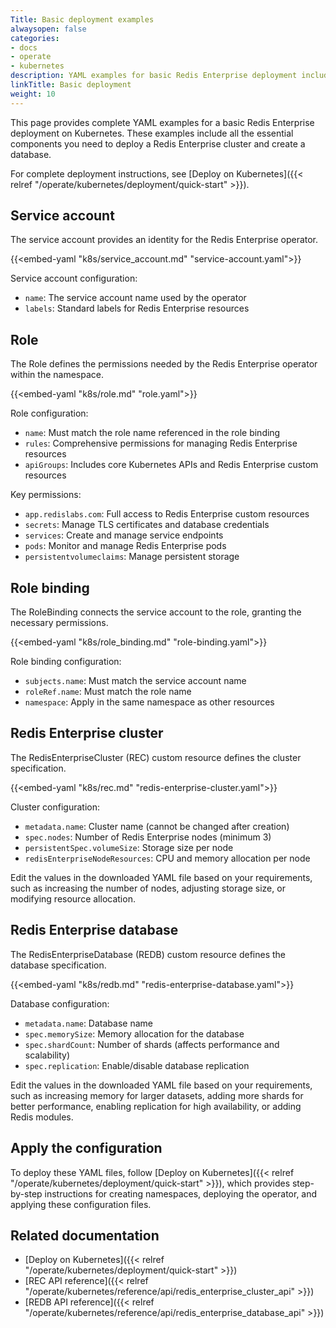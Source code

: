 ```yaml
---
Title: Basic deployment examples
alwaysopen: false
categories:
- docs
- operate
- kubernetes
description: YAML examples for basic Redis Enterprise deployment including RBAC, cluster, and database configurations.
linkTitle: Basic deployment
weight: 10
---
```


This page provides complete YAML examples for a basic Redis Enterprise deployment on Kubernetes. These examples include all the essential components you need to deploy a Redis Enterprise cluster and create a database.

For complete deployment instructions, see [Deploy on Kubernetes]({{< relref "/operate/kubernetes/deployment/quick-start" >}}).

## Service account

The service account provides an identity for the Redis Enterprise operator.

{{<embed-yaml "k8s/service_account.md" "service-account.yaml">}}

Service account configuration:
- `name`: The service account name used by the operator
- `labels`: Standard labels for Redis Enterprise resources

## Role

The Role defines the permissions needed by the Redis Enterprise operator within the namespace.

{{<embed-yaml "k8s/role.md" "role.yaml">}}

Role configuration:
- `name`: Must match the role name referenced in the role binding
- `rules`: Comprehensive permissions for managing Redis Enterprise resources
- `apiGroups`: Includes core Kubernetes APIs and Redis Enterprise custom resources

Key permissions:
- `app.redislabs.com`: Full access to Redis Enterprise custom resources
- `secrets`: Manage TLS certificates and database credentials
- `services`: Create and manage service endpoints
- `pods`: Monitor and manage Redis Enterprise pods
- `persistentvolumeclaims`: Manage persistent storage

## Role binding

The RoleBinding connects the service account to the role, granting the necessary permissions.

{{<embed-yaml "k8s/role_binding.md" "role-binding.yaml">}}

Role binding configuration:
- `subjects.name`: Must match the service account name
- `roleRef.name`: Must match the role name
- `namespace`: Apply in the same namespace as other resources

## Redis Enterprise cluster

The RedisEnterpriseCluster (REC) custom resource defines the cluster specification.

{{<embed-yaml "k8s/rec.md" "redis-enterprise-cluster.yaml">}}

Cluster configuration:
- `metadata.name`: Cluster name (cannot be changed after creation)
- `spec.nodes`: Number of Redis Enterprise nodes (minimum 3)
- `persistentSpec.volumeSize`: Storage size per node
- `redisEnterpriseNodeResources`: CPU and memory allocation per node

Edit the values in the downloaded YAML file based on your requirements, such as increasing the number of nodes, adjusting storage size, or modifying resource allocation.

## Redis Enterprise database

The RedisEnterpriseDatabase (REDB) custom resource defines the database specification.

{{<embed-yaml "k8s/redb.md" "redis-enterprise-database.yaml">}}

Database configuration:
- `metadata.name`: Database name
- `spec.memorySize`: Memory allocation for the database
- `spec.shardCount`: Number of shards (affects performance and scalability)
- `spec.replication`: Enable/disable database replication

Edit the values in the downloaded YAML file based on your requirements, such as increasing memory for larger datasets, adding more shards for better performance, enabling replication for high availability, or adding Redis modules.

## Apply the configuration

To deploy these YAML files, follow [Deploy on Kubernetes]({{< relref "/operate/kubernetes/deployment/quick-start" >}}), which provides step-by-step instructions for creating namespaces, deploying the operator, and applying these configuration files.

## Related documentation

- [Deploy on Kubernetes]({{< relref "/operate/kubernetes/deployment/quick-start" >}})
- [REC API reference]({{< relref "/operate/kubernetes/reference/api/redis_enterprise_cluster_api" >}})
- [REDB API reference]({{< relref "/operate/kubernetes/reference/api/redis_enterprise_database_api" >}})
